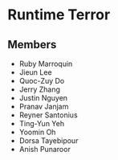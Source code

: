 # Runtime Terror




## Members
- Ruby Marroquin
- Jieun Lee
- Quoc-Zuy Do
- Jerry Zhang
- Justin Nguyen
- Pranav Janjam 
- Reyner Santonius
- Ting-Yun Yeh
- Yoomin Oh
- Dorsa Tayebipour
- Anish Punaroor
